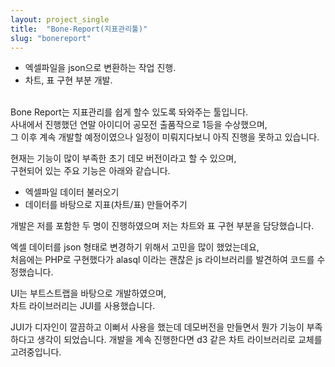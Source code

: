 ```yaml
---
layout: project_single
title:  "Bone-Report(지표관리툴)"
slug: "bonereport"
---
```


- 엑셀파일을 json으로 변환하는 작업 진행.
- 차트, 표 구현 부분 개발.
<br><br>

Bone Report는 지표관리를 쉽게 할수 있도록 돠와주는 툴입니다.<br>
사내에서 진행했던 연말 아이디어 공모전 출품작으로 1등을 수상했으며,<br>
그 이후 계속 개발할 예정이였으나 일정이 미뤄지다보니 아직 진행을 못하고 있습니다.<br>

현재는 기능이 많이 부족한 초기 데모 버전이라고 할 수 있으며,<br>
구현되어 있는 주요 기능은 아래와 같습니다.

- 엑셀파일 데이터 불러오기
- 데이터를 바탕으로 지표(차트/표) 만들어주기

개발은 저를 포함한 두 명이 진행하였으며 저는 차트와 표 구현 부분을 담당했습니다.<br>

엑셀 데이터를 json 형태로 변경하기 위해서 고민을 많이 했었는데요,<br>
처음에는 PHP로 구현했다가 alasql 이라는 괜찮은 js 라이브러리를 발견하여 코드를 수정했습니다.<br>

UI는 부트스트랩을 바탕으로 개발하였으며,<br>
차트 라이브러리는 JUI를 사용했습니다.<br>

JUI가 디자인이 깔끔하고 이뻐서 사용을 했는데 데모버전을 만들면서 뭔가 기능이 부족하다고 생각이 되었습니다.
개발을 계속 진행한다면 d3 같은 차트 라이브러리로 교체를 고려중입니다.
